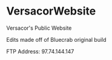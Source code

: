 # VersacorWebsite
Versacor's Public Website

Edits made off of Bluecrab original build

FTP Address: 97.74.144.147
